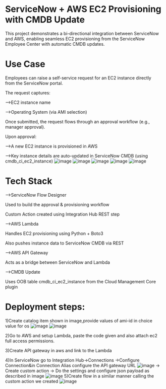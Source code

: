 # ServiceNow + AWS EC2 Provisioning with CMDB Update
This project demonstrates a bi-directional integration between ServiceNow and AWS, enabling seamless EC2 provisioning from the ServiceNow Employee Center with automatic CMDB updates.

# Use Case

Employees can raise a self-service request for an EC2 instance directly from the ServiceNow portal.

The request captures:

-->EC2 instance name

-->Operating System (via AMI selection)

Once submitted, the request flows through an approval workflow (e.g., manager approval).

Upon approval:

-->A new EC2 instance is provisioned in AWS

-->Key instance details are auto-updated in ServiceNow CMDB (using cmdb_ci_ec2_instance)
![image](https://github.com/user-attachments/assets/6a5c6ce9-e6ba-4d5f-9f94-9dd7870788cc)
![image](https://github.com/user-attachments/assets/6f3e8077-7075-4639-b2dc-6db6f79a69d1)
![image](https://github.com/user-attachments/assets/ff4a9915-7133-49b2-b59a-9c0fc11a8a12)
![image](https://github.com/user-attachments/assets/73e071ee-d54e-4eb1-98ea-e86ac868178a)
![image](https://github.com/user-attachments/assets/94a6b04f-984f-4f34-a96f-88b6bddd5633)

# Tech Stack

-->ServiceNow Flow Designer

Used to build the approval & provisioning workflow

Custom Action created using Integration Hub REST step

-->AWS Lambda

Handles EC2 provisioning using Python + Boto3

Also pushes instance data to ServiceNow CMDB via REST

-->AWS API Gateway

Acts as a bridge between ServiceNow and Lambda

-->CMDB Update

Uses OOB table cmdb_ci_ec2_instance from the Cloud Management Core plugin

# Deployment steps:

   1)Create catalog item shown in image,provide values of ami-id in choice value for os
   ![image](https://github.com/user-attachments/assets/730e092a-f81e-4c19-91a7-b69d31e89ee2)
   ![image](https://github.com/user-attachments/assets/422c03d5-7798-4cd8-96c2-ec3086f7d58e)
   
   2)Go to AWS and setup Lambda, paste the code given and also attach ec2 full access permissions.
   
   3)Create API gateway in aws and link to the Lambda
   
   4)In ServiceNow go to Integration Hub->Connections
  ->Configure Connection&in Connection Alias configure the API gateway URL
  ![image](https://github.com/user-attachments/assets/e5cec605-3508-4dba-8f50-5425ac1a44e3)
  -> Create custom action
  -> Do the settings and configure json payload as described in image
  ![image](https://github.com/user-attachments/assets/9cd3d4d6-6667-4909-afad-0d5c281132c5)
5)Create flow in a similar manner calling the custom action we created
![image](https://github.com/user-attachments/assets/454da73c-f799-4e0e-a6a4-8eef4170f79f)


